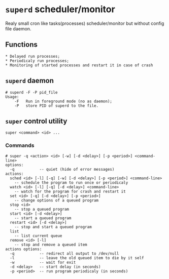 # `superd` scheduler/monitor

Realy small cron like tasks(processes) scheduler/monitor but without config file daemon.

## Functions
	* Delayed run processes;
 	* Periodicaly run processes;
  	* Monitoring of started processes and restart it in case of crash


## `superd` daemon

```
# superd -F -P pid_file
Usage:
	-F   Run in foreground mode (no as daemon);
	-P   store PID of superd to the file.
```

## `super` control utility

`super <command> <id> ...`

### Commands
```
# super -q <action> <id> [-w] [-d <delay>] [-p <period>] <command-line>
options:
  -q           -- quiet (hide of error messages)
actions:
  sched <id> [-l] [-q] [-w] [-d <delay>] [-p <period>] <command-line>
	-- schedule the program to run once or periodicaly
  watch <id> [-l] [-q] [-d <delay>] <command-line>
	-- watch for the program for crash and restart it
  set <id> [-q] [-d <delay>] [-p <period>]
	-- change options of a queued program
  stop <id>
	-- stop a queued program
  start <id> [-d <delay>]
	-- start a queued program
  restart <id> [-d <delay>]
	-- stop and start a queued program
  list 
	-- list current queue
  remove <id> [-l]
	-- stop and remove a queued item
actions options:
  -q           -- redirect all output to /dev/null
  -l           -- leave the old queued item to die by it self
  -w           -- wait for exit
  -d <delay>   -- start delay (in seconds)
  -p <period>  -- run program periodicaly (in seconds)
```
